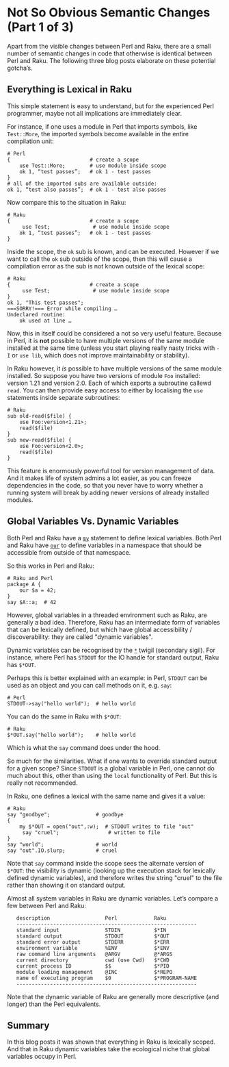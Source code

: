 # Not So Obvious Semantic Changes (Part 1 of 3)

Apart from the visible changes between Perl and Raku, there are a small number of semantic changes in code that otherwise is identical between Perl and Raku.  The following three blog posts elaborate on these potential gotcha’s.

## Everything is Lexical in Raku
This simple statement is easy to understand, but for the experienced Perl programmer, maybe not all implications are immediately clear.

For instance, if one uses a module in Perl that imports symbols, like `Test::More`, the imported symbols become available in the entire compilation unit:
```
# Perl
{                          # create a scope
    use Test::More;        # use module inside scope
    ok 1, “test passes”;   # ok 1 - test passes
}  
# all of the imported subs are available outside:
ok 1, “test also passes”;  # ok 1 - test also passes
```
Now compare this to the situation in Raku:
```
# Raku
{                          # create a scope
     use Test;              # use module inside scope
    ok 1, “test passes”;   # ok 1 - test passes
}
```
Inside the scope, the `ok` sub is known, and can be executed.  However if we want to call the `ok` sub outside of the scope, then this will cause a compilation error as the sub is not known outside of the lexical scope:
```
# Raku
{                          # create a scope
     use Test;              # use module inside scope
}
ok 1, "This test passes";
===SORRY!=== Error while compiling …
Undeclared routine:
    ok used at line …
```
Now, this in itself could be considered a not so very useful feature.  Because in Perl, it is **not** possible to have multiple versions of the same module installed at the same time (unless you start playing really nasty tricks with `-I` or `use lib`, which does not improve maintainability or stability).

In Raku however, it *is* possible to have multiple versions of the same module installed.  So suppose you have two versions of module `Foo` installed: version 1.21 and version 2.0.  Each of which exports a subroutine callewd `read`.  You can then provide easy access to either by localising the `use` statements inside separate subroutines:
```
# Raku
sub old-read($file) {
    use Foo:version<1.21>;
    read($file)
}
sub new-read($file) {
    use Foo:version<2.0>;
    read($file)
}
```
This feature is enormously powerful tool for version management of data.  And it makes life of system admins a lot easier, as you can freeze dependencies in the code, so that you never have to worry whether a running system will break by adding newer versions of already installed modules.

## Global Variables Vs. Dynamic Variables
Both Perl and Raku have a [`my`](https://docs.raku.org/routine/my) statement to define lexical variables.  Both Perl and Raku have [`our`](https://docs.raku.org/syntax/our) to define variables in a namespace that should be accessible from outside of that namespace.

So this works in Perl and Raku:
```
# Raku and Perl
package A {
    our $a = 42;
}
say $A::a;  # 42
```
However, global variables in a threaded environment such as Raku, are generally a bad idea.  Therefore, Raku has an intermediate form of variables that can be lexically defined, but which have global accessibility / discoverability: they are called "dynamic variables".

Dynamic variables can be recognised by the [`*`](https://docs.raku.org/language/variables#The_*_twigil) twigil (secondary sigil).  For instance, where Perl has `STDOUT` for the IO handle for standard output, Raku has `$*OUT`.

Perhaps this is better explained with an example: in Perl, `STDOUT` can be used as an object and you can call methods on it, e.g. `say`:
```
# Perl
STDOUT->say("hello world");  # hello world
```
You can do the same in Raku with `$*OUT`:
```
# Raku
$*OUT.say("hello world");    # hello world
```
Which is what the `say` command does under the hood.

So much for the similarities.  What if one wants to override standard output for a given scope?  Since `STDOUT` is a global variable in Perl, one cannot do much about this, other than using the `local` functionality of Perl.  But this is really not recommended.

In Raku, one defines a lexical with the same name and gives it a value:
```
# Raku
say "goodbye";               # goodbye
{
    my $*OUT = open("out",:w);  # STDOUT writes to file "out"
     say "cruel";                # written to file
}
say "world";                 # world
say "out".IO.slurp;          # cruel
```
Note that `say` command inside the scope sees the alternate version of `$*OUT`: the visibility is dynamic (looking up the execution stack for lexically defined dynamic variables), and therefore writes the string "cruel" to the file rather than showing it on standard output.

Almost all system variables in Raku are dynamic variables.  Let’s compare a few between Perl and Raku:
```
   description                  Perl            Raku
   -----------------------------------------------------------
   standard input               STDIN           $*IN
   standard output              STDOUT          $*OUT
   standard error output        STDERR          $*ERR
   environment variable         %ENV            $*ENV
   raw command line arguments   @ARGV           @*ARGS
   current directory            cwd (use Cwd)   $*CWD
   current process ID           $$              $*PID
   module loading management    @INC            $*REPO
   name of executing program    $0              $*PROGRAM-NAME
   -----------------------------------------------------------
```
Note that the dynamic variable of Raku are generally more descriptive (and longer) than the Perl equivalents.

## Summary
In this blog posts it was shown that everything in Raku is lexically scoped.  And that in Raku dynamic variables take the ecological niche that global variables occupy in Perl.
